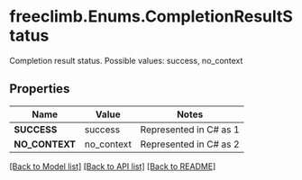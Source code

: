 # freeclimb.Enums.CompletionResultStatus

Completion result status. Possible values: success, no_context
## Properties

Name | Value | Notes
------------ | ------------- | -------------
**SUCCESS** | success | Represented in C# as 1
**NO_CONTEXT** | no_context | Represented in C# as 2

[[Back to Model list]](../README.md#documentation-for-models) [[Back to API list]](../README.md#documentation-for-api-endpoints) [[Back to README]](../README.md)

